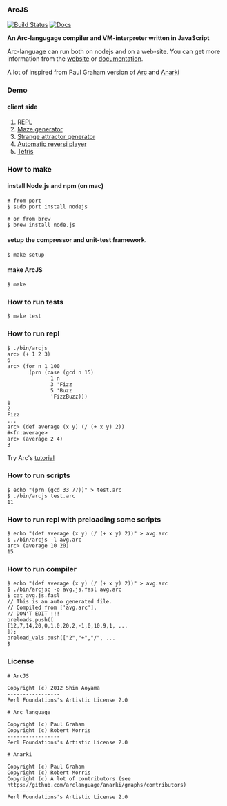 ### ArcJS

[![Build Status](https://travis-ci.org/smihica/arc-js.svg?branch=master)](https://travis-ci.org/smihica/arc-js)
[![Docs](https://readthedocs.org/projects/arcjs/badge/?version=latest)](http://arcjs.readthedocs.org/en/latest/)

__An Arc-langugage compiler and VM-interpreter written in JavaScript__

Arc-language can run both on nodejs and on a web-site.
You can get more information from the [website](http://smihica.github.io/arc-js/)
or [documentation](http://arcjs.readthedocs.org/en/latest/).

A lot of inspired from Paul Graham version of [Arc](http://arclanguage.org/) and [Anarki](https://github.com/arclanguage/anarki)

### Demo

#### client side

1. [REPL](http://smihica.github.io/arc-js/demo_repl.html)
2. [Maze generator](http://smihica.github.io/arc-js/demo_mg.html)
3. [Strange attractor generator](http://smihica.github.io/arc-js/demo_at.html)
4. [Automatic reversi player](http://smihica.github.io/arc-js/reversi.html)
5. [Tetris](http://smihica.github.io/arc-js/demo_tetris.html)

### How to make

#### install Node.js and npm (on mac)

    # from port
    $ sudo port install nodejs

    # or from brew
    $ brew install node.js

#### setup the compressor and unit-test framework.

    $ make setup

#### make ArcJS

    $ make

### How to run tests

    $ make test

### How to run repl

    $ ./bin/arcjs
    arc> (+ 1 2 3)
    6
    arc> (for n 1 100
           (prn (case (gcd n 15)
                  1 n
                  3 'Fizz
                  5 'Buzz
                  'FizzBuzz)))
    1
    2
    Fizz
    ...
    arc> (def average (x y) (/ (+ x y) 2))
    #<fn:average>
    arc> (average 2 4)
    3

Try Arc's [tutorial](http://ycombinator.com/arc/tut.txt)

### How to run scripts

    $ echo "(prn (gcd 33 77))" > test.arc
    $ ./bin/arcjs test.arc
    11

### How to run repl with preloading some scripts

    $ echo "(def average (x y) (/ (+ x y) 2))" > avg.arc
    $ ./bin/arcjs -l avg.arc
    arc> (average 10 20)
    15

### How to run compiler

    $ echo "(def average (x y) (/ (+ x y) 2))" > avg.arc
    $ ./bin/arcjsc -o avg.js.fasl avg.arc
    $ cat avg.js.fasl
    // This is an auto generated file.
    // Compiled from ['avg.arc'].
    // DON'T EDIT !!!
    preloads.push([
    [12,7,14,20,0,1,0,20,2,-1,0,10,9,1, ...
    ]);
    preload_vals.push(["2","+","/", ...
    $

### License

    # ArcJS

    Copyright (c) 2012 Shin Aoyama
    -----------------
    Perl Foundations's Artistic License 2.0

    # Arc language

    Copyright (c) Paul Graham
    Copyright (c) Robert Morris
    -----------------
    Perl Foundations's Artistic License 2.0

    # Anarki

    Copyright (c) Paul Graham
    Copyright (c) Robert Morris
    Copyright (c) A lot of contributors (see https://github.com/arclanguage/anarki/graphs/contributors)
    -----------------
    Perl Foundations's Artistic License 2.0
